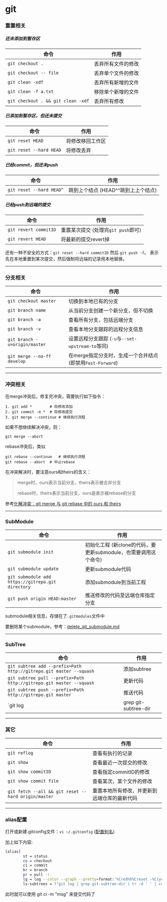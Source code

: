 # git

### 重置相关

##### 还未添加到暂存区
| 命令                               | 作用               |
| ---------------------------------- | ------------------ |
| `git checkout .`                   | 丢弃所有文件的修改 |
| `git checkout -- file`             | 丢弃单个文件的修改 |
| `git clean -xdf`                   | 丢弃所有新增的文件 |
| `git clean -f a.txt`               | 移除单个新增的文件 |
| `git checkout . && git clean -xdf` | 丢弃所有修改       |

##### 已添加到暂存区，但还未提交
| 命令                    | 作用             |
| ----------------------- | ---------------- |
| `git reset HEAD`        | 将修改移回工作区 |
| `git reset --hard HEAD` | 将修改丢弃       |

##### 已经commit，但还未push

| 命令                     | 作用                                |
| ------------------------ | ----------------------------------- |
| `git reset --hard HEAD^` | 跳到上个结点 (HEAD^^跳到上上个结点) |

##### 已经push到远端的提交

| 命令                  | 作用                                |
| --------------------- | ----------------------------------- |
| `git revert commitID` | 重置某次提交 (处理完`git push`即可) |
| `git revert HEAD`     | 将最新的提交revert掉                |

还有一种不安全的方式：`git reset --hard commitID` 然后 `git push -f`。 表示先在本地重置到某次提交，然后强制将远端的记录用本地替换。



----



### 分支相关

| 命令                          | 作用                                                       |
| ----------------------------- | ---------------------------------------------------------- |
| `git checkout master`         | 切换到本地已有的分支                                       |
| `git branch name`             | 从当前分支创建一个新分支，但不切换                         |
| `git branch -a`               | 查看所有分支，包括远端分支                                 |
| `git branch -v`               | 查看本地分支跟踪的远程分支信息                             |
| `git branch -u=origin/master` | 设置远程分支跟踪 (`-u`与`--set-upstream-to`等同)           |
| `git merge --no-ff develop`   | 在merge指定分支时，生成一个合并结点 (即禁用`Fast-Forward`) |



----

### 冲突相关

在merge冲突后，修复完冲突，需要执行如下指令：

``` shell
1. git add *		# 将修改添加
2. git commit -m *	# 将修改提交
3. git merge --continue	# 继续执行流程
```

如果不想继续解决冲突，则：

```shell
git merge --abort
```

rebase冲突后，类似

``` shell
git rebase --continue	# 继续执行流程
git rebase --abort	# 中止rebase
```



在冲突解决时，要注意ours和theirs的含义：

> merge时，ours表示当前分支，theirs表示被合并分支
>
> rebase时，theirs表示当前分支，ours是表示被rebase的分支

参考[化解冲突：git merge 与 git rebase 中的 ours 和 theirs](https://bitmingw.com/2017/02/16/git-merge-rebase-ours-and-theirs/)



----

### SubModule

| 命令                                              | 作用                                                         |
| ------------------------------------------------- | ------------------------------------------------------------ |
| `git submodule init`                              | 初始化工程 (新clone的代码，要更新submodule，也需要调用这个命令) |
| `git submodule update`                            | 更新submodule代码                                            |
| `git submodule add https://gitrepo.git directory` | 添加submodule到当前工程                                      |
| `git push origin HEAD:master`                     | 推送修改的代码至远端仓库指定分支                             |

submodule相关信息，存储在了`.gitmodules`文件中

要删除某个submodule，参考：[delete_git_submodule.md](https://gist.github.com/myusuf3/7f645819ded92bda6677)



----

### SubTree

| 命令                                                         | 作用                      |
| ------------------------------------------------------------ | ------------------------- |
| `git subtree add --prefix=Path http://gitrepo.git master --squash` | 添加subtree               |
| `git subtree pull --prefix=Path http://gitrepo.git master --squash` | 更新代码                  |
| `git subtree push --prefix=Path http://gitrepo.git master`   | 推送代码                  |
| `git log | grep git-subtree-dir | tr -d ' ' | cut -d ":" -f2 | sort | uniq` | 查看工程所有subtree的仓库 |



----

### 其它

| 命令                                                | 作用                                         |
| --------------------------------------------------- | -------------------------------------------- |
| `git reflog`                                        | 查看有执行的记录                             |
| `git show`                                          | 查看最近一次提交的修改                       |
| `git show commitID`                                 | 查看指定commitID的修改                       |
| `git show commit file`                              | 查看某次，某个文件的修改                     |
| `git fetch --all && git reset --hard origin/master` | 重置本地所有修改，并更新到远端仓库的最新代码 |





----

### alias配置

打开或新建.gitconfig文件：`vi ~/.gitconfig`  ([配置别名](https://www.liaoxuefeng.com/wiki/896043488029600/898732837407424))

加上如下内容:
``` sh
[alias]
        st = status
        co = checkout
        ci = commit
        br = branch
        pr = pull -r
        lg = log --color --graph --pretty=format:'%Cred%h%Creset -%C(yellow)%d%Creset %s %Cgreen(%cr) %C(bold blue)<%an>%Creset' --abbrev-commit
        ls-subtrees = !"git log | grep git-subtree-dir | tr -d ' ' | cut -d ":" -f2 | sort | uniq"
```
此时就可以使用 git ci -m "msg" 来提交代码了